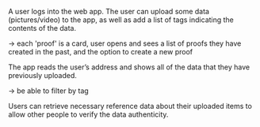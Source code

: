 A user logs into the web app. The user can upload some data (pictures/video) to the app, as well as add a list of tags indicating the contents of the data.

-> each 'proof' is a card, user opens and sees a list of proofs they have created in the past, and the option to create a new proof

The app reads the user’s address and shows all of the data that they have previously uploaded.

-> be able to filter by tag 
 
Users can retrieve necessary reference data about their uploaded items to allow other people to verify the data authenticity.
